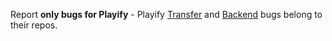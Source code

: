 Report **only bugs for Playify** - Playify [Transfer](https://github.com/krmax44/Playify-Transfer) and [Backend](https://github.com/krmax44/Playify-Transfer) bugs belong to their repos.
